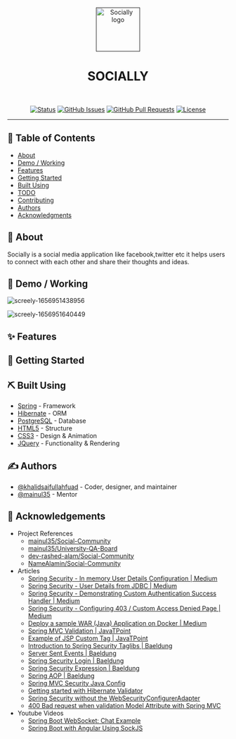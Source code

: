 <br>

<p align="center">
  <a href="" rel="noopener">
  <img src="https://user-images.githubusercontent.com/64584169/177189408-d92cb113-108e-4429-bc07-d2fd44e4173d.svg" height="100" alt="Socially logo"></a>
</p>

<h1 align="center">SOCIALLY</h3>

<br>

<div align="center">

[![Status](https://img.shields.io/badge/status-active-success.svg)]()
[![GitHub Issues](https://img.shields.io/github/issues/khalidsaifullahfuad/social-medium.svg)](https://github.com/khalidsaifullahfuad/social-medium/issues)
[![GitHub Pull Requests](https://img.shields.io/github/issues-pr/khalidsaifullahfuad/social-medium.svg)](https://github.com/khalidsaifullahfuad/social-medium/pulls)
[![License](https://img.shields.io/badge/license-MIT-blue.svg)](/LICENSE)

</div>

---

<div align="center"> 



</div>

## 📝 Table of Contents

- [About](#about)
- [Demo / Working](#demo)
- [Features](#features)
- [Getting Started](#getting_started)
- [Built Using](#built_using)
- [TODO](../TODO.md)
- [Contributing](../CONTRIBUTING.md)
- [Authors](#authors)
- [Acknowledgments](#acknowledgement)

## 🧐 About <a name = "about"></a>

Socially is a social media application like facebook,twitter etc it helps users to connect with each other and share their thoughts and ideas.

## 🎥 Demo / Working <a name = "demo"></a>

![screely-1656951438956](https://user-images.githubusercontent.com/64584169/177191274-c6e7a90c-e423-4ab6-b8eb-3181d02ecf2a.png)

![screely-1656951640449](https://user-images.githubusercontent.com/64584169/177191645-37bf4dec-9d68-4151-a72e-15dfb3955619.png)

## ✨ Features <a name = "features"></a>


## 🏁 Getting Started <a name = "getting_started"></a>


## ⛏️ Built Using <a name = "built_using"></a>

- [Spring](https://spring.io/) - Framework
- [Hibernate](https://www.hibernate.org/) - ORM
- [PostgreSQL](https://www.postgresql.org/) - Database
- [HTML5](https://www.w3.org/TR/html5/) - Structure
- [CSS3](https://www.w3.org/Style/) - Design & Animation
- [JQuery](https://www.jquery.com/) - Functionality & Rendering

## ✍️ Authors <a name = "authors"></a>

- [@khalidsaifullahfuad](https://github.com/khalidsaifullahfuad) - Coder, designer, and maintainer
- [@mainul35](htpps://github.com/mainul35) - Mentor


## 🎉 Acknowledgements <a name = "acknowledgement"></a>

- Project References
  - [mainul35/Social-Community](https://github.com/mainul35/social-community)
  - [mainul35/University-QA-Board](https://github.com/mainul35/University-QA-Board)
  - [dev-rashed-alam/Social-Community](https://github.com/dev-rashed-alam/social-community)
  - [NameAlamin/Social-Community](https://github.com/NameAlamin/build_social_community_using_spring)
- Articles
  - [Spring Security - In memory User Details Configuration | Medium](https://mainul35.medium.com/spring-mvc-spring-security-in-memory-user-details-configuration-90d106b53d23)
  - [Spring Security - User Details from JDBC | Medium](https://mainul35.medium.com/spring-mvc-spring-security-user-details-from-jdbc-security-part-2-dcb44705d1b5)
  - [Spring Security - Demonstrating Custom Authentication Success Handler | Medium](https://mainul35.medium.com/spring-security-demonstrating-custom-authentication-success-handler-3b6fcb572a53)
  - [Spring Security - Configuring 403 / Custom Access Denied Page | Medium](https://mainul35.medium.com/spring-security-configuring-403-custom-access-denied-page-fc1526c2806d)
  - [Deploy a sample WAR (Java) Application on Docker | Medium](https://medium.com/@vishal.sharma./deploy-a-sample-war-java-application-on-docker-25729d4840d5)
  - [Spring MVC Validation | JavaTPoint](https://www.javatpoint.com/spring-mvc-validation)
  - [Example of JSP Custom Tag | JavaTPoint](https://www.javatpoint.com/example-of-jsp-custom-tag)
  - [Introduction to Spring Security Taglibs | Baeldung](https://www.baeldung.com/spring-security-taglibs)
  - [Server Sent Events | Baeldung](https://www.baeldung.com/spring-server-sent-events)
  - [Spring Security Login | Baeldung](https://www.baeldung.com/spring-security-login)
  - [Spring Security Expression | Baeldung](https://www.baeldung.com/spring-security-expressions)
  - [Spring AOP | Baeldung](https://www.baeldung.com/spring-aop)
  - [Spring MVC Security Java Config](https://docs.spring.io/spring-security/site/docs/4.1.3.RELEASE/guides/html5/hellomvc-javaconfig.html)
  - [Getting started with Hibernate Validator](https://hibernate.org/validator/documentation/getting-started/)
  - [Spring Security without the WebSecurityConfigurerAdapter](https://spring.io/blog/2022/02/21/spring-security-without-the-websecurityconfigureradapter)
  - [400 Bad request when validation Model Attribute with Spring MVC](https://stackoverflow.com/questions/29878055/400-bad-request-when-validation-model-attribute-with-spring-mvc)
- Youtube Videos
  - [Spring Boot WebSocket: Chat Example](https://youtu.be/-ao3pX-UhQc)
  - [Spring Boot with Angular Using SockJS](https://youtu.be/dh_mAphaBU4)















<!--
- Aspect
- Join point
- Pointcut
- Advice


### Storage Type
* File Storage
    - SAN
    - NAS
* Block Storage
* Object Storage

* [Amazon S3](https://aws.amazon.com/s3/)
* [Google Cloud Storage](https://cloud.google.com/storage/)
* [Microsoft Azure](https://azure.microsoft.com/en-us/)
* [Dropbox](https://www.dropbox.com/)
* [OneDrive](https://onedrive.live.com/)
* [Box](https://www.box.com/)
* [Samba](https://www.samba.org/)
* [FTP](https://www.ftp.com/)
* [SFTP](https://www.sftp.com/)
* [WebDAV](https://www.webdav.org/)
* [SMB](https://www.smb.com/)
-->